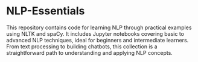 # NLP-Essentials
This repository contains code for learning NLP through practical examples using NLTK and spaCy. It includes Jupyter notebooks covering basic to advanced NLP techniques, ideal for beginners and intermediate learners. From text processing to building chatbots, this collection is a straightforward path to understanding and applying NLP concepts.
